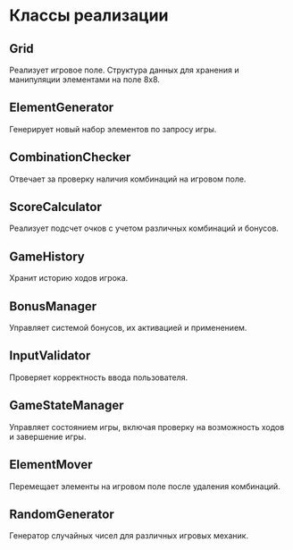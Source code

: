 # Классы реализации

## Grid
Реализует игровое поле. Структура данных для хранения и манипуляции элементами на поле 8x8.

## ElementGenerator
Генерирует новый набор элементов по запросу игры.

## CombinationChecker
Отвечает за проверку наличия комбинаций на игровом поле.

## ScoreCalculator
Реализует подсчет очков с учетом различных комбинаций и бонусов.

## GameHistory
Хранит историю ходов игрока.

## BonusManager
Управляет системой бонусов, их активацией и применением.

## InputValidator
Проверяет корректность ввода пользователя.

## GameStateManager
Управляет состоянием игры, включая проверку на возможность ходов и завершение игры.

## ElementMover
Перемещает элементы на игровом поле после удаления комбинаций.

## RandomGenerator
Генератор случайных чисел для различных игровых механик.
